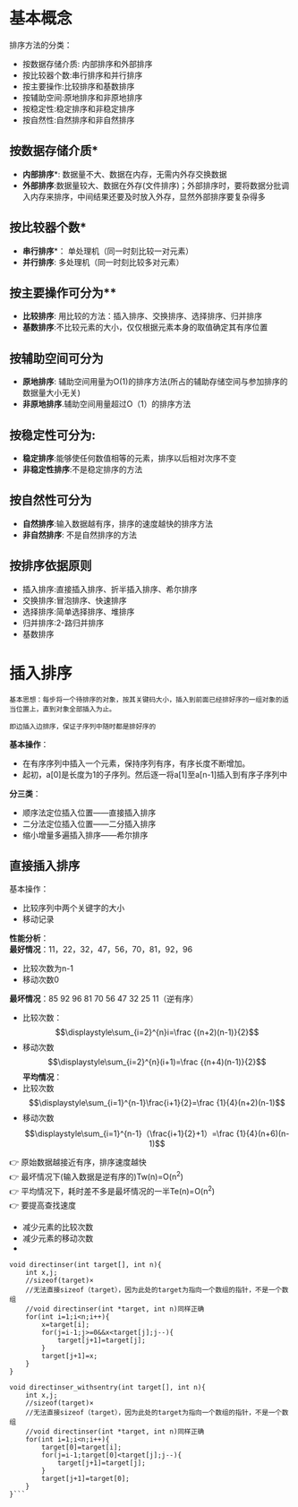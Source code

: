 # 基本概念

排序方法的分类：

+ 按数据存储介质: 内部排序和外部排序
+ 按比较器个数:串行排序和并行排序
+ 按主要操作:比较排序和基数排序
+ 按辅助空间:原地排序和非原地排序
+ 按稳定性:稳定排序和非稳定排序
+ 按自然性:自然排序和非自然排序

## 按数据存储介质*
+ **内部排序***: 数据量不大、数据在内存，无需内外存交换数据
+ **外部排序**:数据量较大、数据在外存(文件排序)；外部排序时，要将数据分批调入内存来排序，中间结果还要及时放入外存，显然外部排序要复杂得多

## 按比较器个数*
+ **串行排序***： 单处理机（同一时刻比较一对元素）
+ **并行排序**: 多处理机（同一时刻比较多对元素）

## 按主要操作可分为**
+ **比较排序**: 用比较的方法：插入排序、交换排序、选择排序、归并排序
+ **基数排序**:不比较元素的大小，仅仅根据元素本身的取值确定其有序位置

## 按辅助空间可分为
+ **原地排序**: 辅助空间用量为O(1)的排序方法(所占的辅助存储空间与参加排序的数据量大小无关)
+ **非原地排序**.辅助空间用量超过O（1）的排序方法

## 按稳定性可分为:
+ **稳定排序**:能够使任何数值相等的元素，排序以后相对次序不变
+ **非稳定性排序**:不是稳定排序的方法

## 按自然性可分为
+ **自然排序**:输入数据越有序，排序的速度越快的排序方法
+ **非自然排序**: 不是自然排序的方法

## 按排序依据原则
+ 插入排序:直接插入排序、折半插入排序、希尔排序
+ 交换排序:冒泡排序、快速排序
+ 选择排序:简单选择排序、堆排序
+ 归并排序:2-路归并排序
+ 基数排序

# 插入排序
    基本思想：每步将一个待排序的对象，按其关键码大小，插入到前面已经排好序的一组对象的适当位置上，直到对象全部插入为止。

    即边插入边排序，保证子序列中随时都是排好序的

**基本操作**：
+ 在有序序列中插入一个元素，保持序列有序，有序长度不断增加。
+ 起初，a[0]是长度为1的子序列。然后逐一将a[1]至a[n-1]插入到有序子序列中

**分三类**：
+ 顺序法定位插入位置——直接插入排序
+ 二分法定位插入位置——二分插入排序
+ 缩小增量多遍插入排序——希尔排序

## 直接插入排序

基本操作：
+ 比较序列中两个关键字的大小
+ 移动记录

**性能分析**：  
**最好情况**：11，22，32，47，56，70，81，92，96
+ 比较次数为n-1
+ 移动次数0

**最坏情况**：85 92 96 81 70 56 47 32 25 11（逆有序）
+ 比较次数：
  $$\displaystyle\sum_{i=2}^{n}i=\frac {(n+2)(n-1)}{2}$$
+ 移动次数
   $$\displaystyle\sum_{i=2}^{n}(i+1)=\frac {(n+4)(n-1)}{2}$$
**平均情况**：  
+ 比较次数
    $$\displaystyle\sum_{i=1}^{n-1}\frac{i+1}{2}=\frac {1}{4}(n+2)(n-1)$$
+ 移动次数
  $$\displaystyle\sum_{i=1}^{n-1}（\frac{i+1}{2}+1）=\frac {1}{4}(n+6)(n-1)$$

:point_right: 原始数据越接近有序，排序速度越快  
:point_right: 最坏情况下(输入数据是逆有序的)Tw(n)=O(n<sup>2</sup>)  
:point_right: 平均情况下，耗时差不多是最坏情况的一半Te(n)=O(n<sup>2</sup>)  
:point_right: 要提高查找速度  
+ 减少元素的比较次数
+ 减少元素的移动次数
+ 
```
void directinser(int target[], int n){
    int x,j;
    //sizeof(target)×
    //无法直接sizeof（target），因为此处的target为指向一个数组的指针，不是一个数组
    //void directinser(int *target, int n)同样正确
    for(int i=1;i<n;i++){
        x=target[i];
        for(j=i-1;j>=0&&x<target[j];j--){
            target[j+1]=target[j];
        }
        target[j+1]=x;
    }
}

void directinser_withsentry(int target[], int n){
    int x,j;
    //sizeof(target)×
    //无法直接sizeof（target），因为此处的target为指向一个数组的指针，不是一个数组
    //void directinser(int *target, int n)同样正确
    for(int i=1;i<n;i++){
        target[0]=target[i];
        for(j=i-1;target[0]<target[j];j--){
            target[j+1]=target[j];
        }
        target[j+1]=target[0];
    }
}```